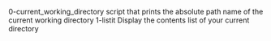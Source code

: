 0-current_working_directory
script that prints the absolute path name of the current working directory
1-listit
Display the contents list of your current directory

